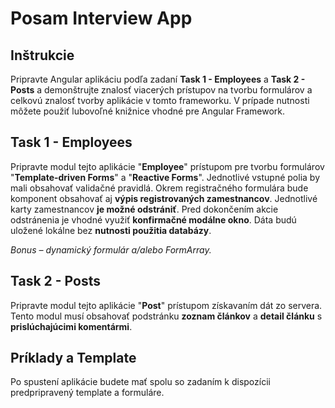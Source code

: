 # Posam Interview App

## Inštrukcie

Pripravte Angular aplikáciu podľa zadaní **Task 1 - Employees** a **Task 2 - Posts** a demonštrujte znalosť viacerých prístupov na tvorbu formulárov a celkovú znalosť tvorby aplikácie v tomto frameworku.
V prípade nutnosti môžete použiť lubovoľné knižnice vhodné pre Angular Framework.

## Task 1 - Employees
Pripravte modul tejto aplikácie "**Employee**" prístupom pre tvorbu formulárov "**Template-driven Forms**" a "**Reactive Forms**". Jednotlivé vstupné polia by mali obsahovať validačné pravidlá. Okrem registračného formulára bude komponent obsahovať aj **výpis registrovaných zamestnancov**. Jednotlivé karty zamestnancov **je možné odstrániť**. Pred dokončením akcie odstránenia je vhodné využiť **konfirmačné modálne okno**. Dáta budú uložené lokálne bez **nutnosti použitia databázy**.

_Bonus – dynamický formulár a/alebo FormArray._

## Task 2 - Posts
Pripravte modul tejto aplikácie "**Post**" prístupom získavaním dát zo servera. Tento modul musí obsahovať podstránku **zoznam článkov** a **detail článku** s **prislúchajúcimi komentármi**.

## Príklady a Template
Po spustení aplikácie budete mať spolu so zadaním k dispozícii predpripravený template a formuláre.
